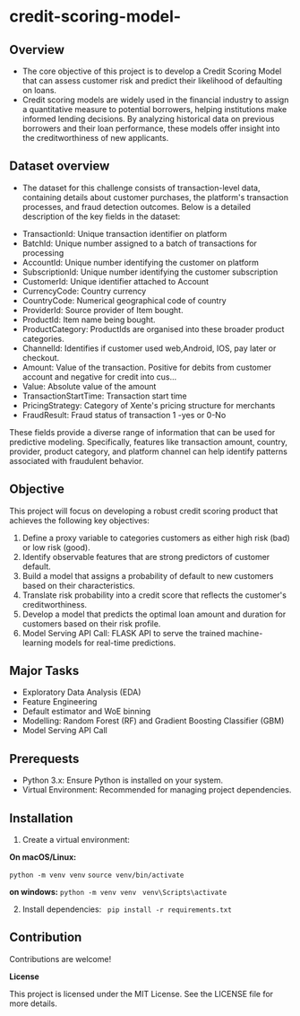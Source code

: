 # credit-scoring-model-

## Overview
* The core objective of this project is to develop a Credit Scoring Model that can assess customer risk and predict their likelihood of defaulting on loans. 
* Credit scoring models are widely used in the financial industry to assign a quantitative measure to potential borrowers, helping institutions make informed lending decisions. By analyzing historical data on previous borrowers and their loan performance, these models offer insight into the creditworthiness of new applicants.

## Dataset overview
* The dataset for this challenge consists of transaction-level data, containing details about customer purchases, the platform's transaction processes, and fraud detection outcomes. Below is a detailed description of the key fields in the dataset:

- TransactionId: Unique transaction identifier on platform
- BatchId: Unique number assigned to a batch of transactions for processing
- AccountId: Unique number identifying the customer on platform
- SubscriptionId: Unique number identifying the customer subscription
- CustomerId: Unique identifier attached to Account
- CurrencyCode: Country currency
- CountryCode: Numerical geographical code of country
- ProviderId: Source provider of Item bought.
- ProductId: Item name being bought.
- ProductCategory: ProductIds are organised into these broader product categories.
- ChannelId: Identifies if customer used web,Android, IOS, pay later or checkout.
- Amount: Value of the transaction. Positive for debits from customer account and negative for credit into cus...
- Value: Absolute value of the amount
- TransactionStartTime: Transaction start time
- PricingStrategy: Category of Xente's pricing structure for merchants
- FraudResult: Fraud status of transaction 1 -yes or 0-No

These fields provide a diverse range of information that can be used for predictive modeling. Specifically, features like transaction amount, country, provider, product category, and platform channel can help identify patterns associated with fraudulent behavior.

## Objective
This project will focus on developing a robust credit scoring product that achieves the following key objectives:

1.	Define a proxy variable to categories customers as either high risk (bad) or low risk (good).
2.	Identify observable features that are strong predictors of customer default.
3.	Build a model that assigns a probability of default to new customers based on their characteristics.
4.	Translate risk probability into a credit score that reflects the customer's creditworthiness.
5.	Develop a model that predicts the optimal loan amount and duration for customers based on their risk profile.
6. Model Serving API Call: FLASK API to serve the trained machine-learning models for real-time predictions.

## Major Tasks
* Exploratory Data Analysis (EDA)
* Feature Engineering
* Default estimator and WoE binning
* Modelling: Random Forest (RF) and Gradient Boosting Classifier (GBM)
* Model Serving API Call

## Prerequests
* Python 3.x: Ensure Python is installed on your system.
* Virtual Environment: Recommended for managing project dependencies.

## Installation

1. Create a virtual environment:

**On macOS/Linux:**

```python -m venv venv```
```source venv/bin/activate```

**on windows:**
```python -m venv venv ```
```venv\Scripts\activate ```

2. Install dependencies:
``` pip install -r requirements.txt```


## Contribution

Contributions are welcome!

**License**

This project is licensed under the MIT License. See the LICENSE file for more details.
